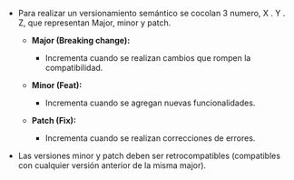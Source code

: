 - Para realizar un versionamiento semántico se cocolan 3 numero, X . Y . Z, que representan Major, minor y patch.

  - **Major (Breaking change):**

    - Incrementa cuando se realizan cambios que rompen la compatibilidad.

  - **Minor (Feat):**

    - Incrementa cuando se agregan nuevas funcionalidades.

  - **Patch (Fix):**

    - Incrementa cuando se realizan correcciones de errores.

- Las versiones minor y patch deben ser retrocompatibles (compatibles con cualquier versión anterior de la misma major).
